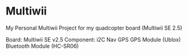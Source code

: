 # Multiwii
My Personal Multiwii Project for my quadcopter board (Multiwii SE 2.5)

Board: Multiwii SE v2.5
Component:
i2C Nav GPS
GPS Module (Ublox)
Bluetooth Module (HC-SR06)
